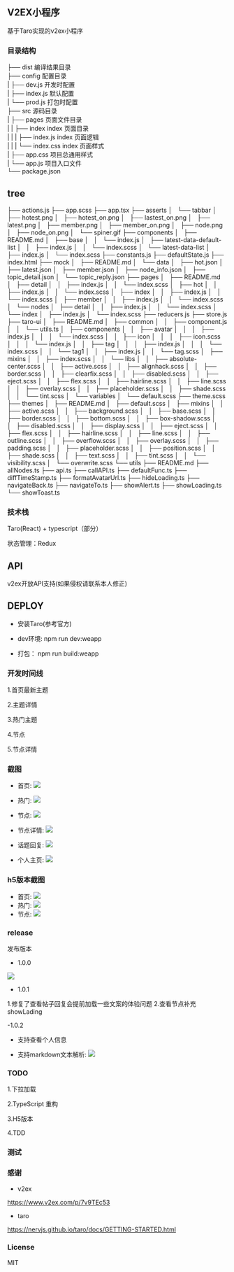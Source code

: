 ## V2EX小程序

基于Taro实现的v2ex小程序


### 目录结构

├── dist                   编译结果目录  
├── config                 配置目录  
|   ├── dev.js             开发时配置  
|   ├── index.js           默认配置  
|   └── prod.js            打包时配置  
├── src                    源码目录  
|   ├── pages              页面文件目录  
|   |   ├── index          index 页面目录   
|   |   |   ├── index.js   index 页面逻辑  
|   |   |   └── index.css  index 页面样式  
|   ├── app.css            项目总通用样式  
|   └── app.js             项目入口文件  
└── package.json  


## tree

├── actions.js
├── app.scss
├── app.tsx
├── asserts
│   └── tabbar
│       ├── hotest.png
│       ├── hotest_on.png
│       ├── lastest_on.png
│       ├── latest.png
│       ├── member.png
│       ├── member_on.png
│       ├── node.png
│       ├── node_on.png
│       └── spiner.gif
├── components
│   ├── README.md
│   ├── base
│   │   └── index.js
│   ├── latest-data-default-list
│   │   ├── index.js
│   │   └── index.scss
│   └── latest-data-list
│       ├── index.js
│       └── index.scss
├── constants.js
├── defaultState.js
├── index.html
├── mock
│   ├── README.md
│   └── data
│       ├── hot.json
│       ├── latest.json
│       ├── member.json
│       ├── node_info.json
│       ├── topic_detail.json
│       └── topic_reply.json
├── pages
│   ├── README.md
│   ├── detail
│   │   ├── index.js
│   │   └── index.scss
│   ├── hot
│   │   ├── index.js
│   │   └── index.scss
│   ├── index
│   │   ├── index.js
│   │   └── index.scss
│   ├── member
│   │   ├── index.js
│   │   └── index.scss
│   └── nodes
│       ├── detail
│       │   ├── index.js
│       │   └── index.scss
│       └── index
│           ├── index.js
│           └── index.scss
├── reducers.js
├── store.js
├── taro-ui
│   ├── README.md
│   ├── common
│   │   ├── component.js
│   │   └── utils.ts
│   ├── components
│   │   ├── avatar
│   │   │   ├── index.js
│   │   │   └── index.scss
│   │   ├── icon
│   │   │   ├── icon.scss
│   │   │   └── index.js
│   │   ├── tag
│   │   │   ├── index.js
│   │   │   └── index.scss
│   │   └── tag1
│   │       ├── index.js
│   │       └── tag.scss
│   ├── mixins
│   │   ├── index.scss
│   │   └── libs
│   │       ├── absolute-center.scss
│   │       ├── active.scss
│   │       ├── alignhack.scss
│   │       ├── border.scss
│   │       ├── clearfix.scss
│   │       ├── disabled.scss
│   │       ├── eject.scss
│   │       ├── flex.scss
│   │       ├── hairline.scss
│   │       ├── line.scss
│   │       ├── overlay.scss
│   │       ├── placeholder.scss
│   │       ├── shade.scss
│   │       └── tint.scss
│   └── variables
│       └── default.scss
├── theme.scss
├── themes
│   ├── README.md
│   ├── default.scss
│   ├── mixins
│   │   ├── active.scss
│   │   ├── background.scss
│   │   ├── base.scss
│   │   ├── border.scss
│   │   ├── bottom.scss
│   │   ├── box-shadow.scss
│   │   ├── disabled.scss
│   │   ├── display.scss
│   │   ├── eject.scss
│   │   ├── flex.scss
│   │   ├── hairline.scss
│   │   ├── line.scss
│   │   ├── outline.scss
│   │   ├── overflow.scss
│   │   ├── overlay.scss
│   │   ├── padding.scss
│   │   ├── placeholder.scss
│   │   ├── position.scss
│   │   ├── shade.scss
│   │   ├── text.scss
│   │   ├── tint.scss
│   │   └── visibility.scss
│   └── overwrite.scss
└── utils
    ├── README.md
    ├── allNodes.ts
    ├── api.ts
    ├── callAPI.ts
    ├── defaultFunc.ts
    ├── diffTimeStamp.ts
    ├── formatAvatarUrl.ts
    ├── hideLoading.ts
    ├── navigateBack.ts
    ├── navigateTo.ts
    ├── showAlert.ts
    ├── showLoading.ts
    └── showToast.ts


### 技术栈

Taro(React) + typescript（部分）

状态管理：Redux


## API

v2ex开放API支持(如果侵权请联系本人修正)


## DEPLOY

- 安装Taro(参考官方)

- dev环境: npm run dev:weapp

- 打包： npm run build:weapp

### 开发时间线

1.首页最新主题

2.主题详情

3.热门主题

4.节点

5.节点详情

### 截图

 - 首页: ![](http://img.binzhizhu.top/imgs/2019/06/54b6624c1e3bf106.png)
 
 - 热门: ![](http://img.binzhizhu.top/imgs/2019/06/03d291e0ea9fb45d.png)
 
 - 节点: ![](http://img.binzhizhu.top/imgs/2019/06/b9e187a6a727d0ee.png)
 
 - 节点详情: ![](http://img.binzhizhu.top/imgs/2019/06/85a2c7f481a50797.png)
 
 - 话题回复: ![](http://img.binzhizhu.top/imgs/2019/06/04b64c2985121708.png)
 
 - 个人主页: ![](http://img.binzhizhu.top/imgs/2019/06/29748a4f9195f604.png)
 

### h5版本截图

 - 首页: ![](http://img.binzhizhu.top/imgs/2019/06/f40382d6240bbdc8.jpg)
 - 热门: ![](http://img.binzhizhu.top/imgs/2019/06/7bdea439e6db9f65.jpg)
 - 节点: ![](http://img.binzhizhu.top/imgs/2019/06/58a217abf6146bc1.jpg)
### release

发布版本

- 1.0.0 

![](http://img.binzhizhu.top/imgs/2019/06/3c9ddb8b3d48dc3e.jpg)

- 1.0.1

1.修复了查看帖子回复会提前加载一些文案的体验问题
2.查看节点补充showLading

-1.0.2

- 支持查看个人信息

- 支持markdown文本解析: ![](http://img.binzhizhu.top/imgs/2019/06/a4c8fe11315a88ee.png)


### TODO

1.下拉加载

2.TypeScript 重构

3.H5版本

4.TDD


### 测试



### 感谢

- v2ex  

https://www.v2ex.com/p/7v9TEc53

- taro  
 
 https://nervjs.github.io/taro/docs/GETTING-STARTED.html

### License

MIT
